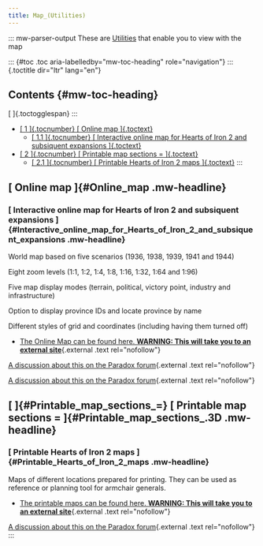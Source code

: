 ```yaml
---
title: Map_(Utilities)
---
```

::: mw-parser-output
These are [Utilities](/wiki/Utilities "Utilities") that enable you to
view with the map

::: {#toc .toc aria-labelledby="mw-toc-heading" role="navigation"}
::: {.toctitle dir="ltr" lang="en"}
## Contents {#mw-toc-heading}

[ ]{.toctogglespan}
:::

-   [[ 1 ]{.tocnumber} [ Online map ]{.toctext}](#Online_map)
    -   [[ 1.1 ]{.tocnumber} [ Interactive online map for Hearts of Iron
        2 and subsiquent expansions
        ]{.toctext}](#Interactive_online_map_for_Hearts_of_Iron_2_and_subsiquent_expansions)
-   [[ 2 ]{.tocnumber} [ Printable map sections =
    ]{.toctext}](#Printable_map_sections_.3D)
    -   [[ 2.1 ]{.tocnumber} [ Printable Hearts of Iron 2 maps
        ]{.toctext}](#Printable_Hearts_of_Iron_2_maps)
:::

## [ Online map ]{#Online_map .mw-headline}

### [ Interactive online map for Hearts of Iron 2 and subsiquent expansions ]{#Interactive_online_map_for_Hearts_of_Iron_2_and_subsiquent_expansions .mw-headline}

World map based on five scenarios (1936, 1938, 1939, 1941 and 1944)

Eight zoom levels (1:1, 1:2, 1:4, 1:8, 1:16, 1:32, 1:64 and 1:96)

Five map display modes (terrain, political, victory point, industry and
infrastructure)

Option to display province IDs and locate province by name

Different styles of grid and coordinates (including having them turned
off)

-   [The Online Map can be found here. **WARNING: This will take you to
    an external site**](http://www.ederon.net/hoi2iom.aspx){.external
    .text rel="nofollow"}

[A discussion about this on the Paradox
forum](https://forum.paradoxplaza.com/forum/index.php?threads/hoi2-online-map-not-only-for-modders.199294/){.external
.text rel="nofollow"}

[A discussion about this on the Paradox
forum](https://forum.paradoxplaza.com/forum/index.php?threads/clickable-world-map.180972/){.external
.text rel="nofollow"}

## [ ]{#Printable_map_sections_=} [ Printable map sections = ]{#Printable_map_sections_.3D .mw-headline}

### [ Printable Hearts of Iron 2 maps ]{#Printable_Hearts_of_Iron_2_maps .mw-headline}

Maps of different locations prepared for printing. They can be used as
reference or planning tool for armchair generals.

-   [The printable maps can be found here. **WARNING: This will take you
    to an external
    site**](http://www.ederon.net/HeartsofIron2/Downloads/PrintableMaps/tabid/81/Default.aspx){.external
    .text rel="nofollow"}

[A discussion about this on the Paradox
forum](https://forum.paradoxplaza.com/forum/index.php?threads/printable-maps-for-hoi2.193673/){.external
.text rel="nofollow"}
:::
